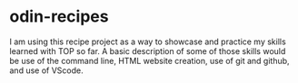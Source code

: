 # odin-recipes
I am using this recipe project as a way to showcase and practice my skills learned with TOP so far.
A basic description of some of those skills would be use of the command line, HTML website creation, use of git and github, and use of VScode.
